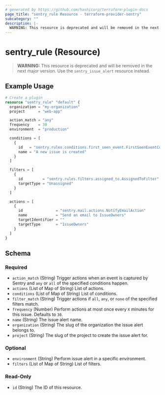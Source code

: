 ```yaml
---
# generated by https://github.com/hashicorp/terraform-plugin-docs
page_title: "sentry_rule Resource - terraform-provider-sentry"
subcategory: ""
description: |-
  WARNING: This resource is deprecated and will be removed in the next major version. Use the sentry_issue_alert resource instead.
---
```


# sentry_rule (Resource)

> **WARNING:** This resource is deprecated and will be removed in the next major version. Use the `sentry_issue_alert` resource instead.

## Example Usage

```terraform
# Create a plugin
resource "sentry_rule" "default" {
  organization = "my-organization"
  project      = "web-app"

  action_match = "any"
  frequency    = 30
  environment  = "production"

  conditions = [
    {
      id   = "sentry.rules.conditions.first_seen_event.FirstSeenEventCondition"
      name = "A new issue is created"
    }
  ]

  filters = [
    {
      id         = "sentry.rules.filters.assigned_to.AssignedToFilter"
      targetType = "Unassigned"
    }
  ]

  actions = [
    {
      id               = "sentry.mail.actions.NotifyEmailAction"
      name             = "Send an email to IssueOwners"
      targetIdentifier = ""
      targetType       = "IssueOwners"
    }
  ]
}
```

<!-- schema generated by tfplugindocs -->
## Schema

### Required

- `action_match` (String) Trigger actions when an event is captured by Sentry and `any` or `all` of the specified conditions happen.
- `actions` (List of Map of String) List of actions.
- `conditions` (List of Map of String) List of conditions.
- `filter_match` (String) Trigger actions if `all`, `any`, or `none` of the specified filters match.
- `frequency` (Number) Perform actions at most once every `X` minutes for this issue. Defaults to `30`.
- `name` (String) The issue alert name.
- `organization` (String) The slug of the organization the issue alert belongs to.
- `project` (String) The slug of the project to create the issue alert for.

### Optional

- `environment` (String) Perform issue alert in a specific environment.
- `filters` (List of Map of String) List of filters.

### Read-Only

- `id` (String) The ID of this resource.


